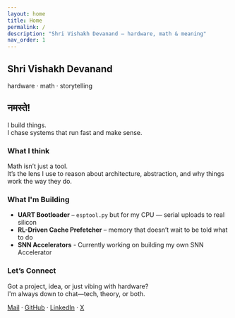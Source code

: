 ```yaml
---
layout: home
title: Home
permalink: /
description: "Shri Vishakh Devanand – hardware, math & meaning"
nav_order: 1
---
```


<!-- ——— HERO ——— -->
<section class="sv-hero">
  <h1 class="sv-hero__name">Shri Vishakh Devanand</h1>
  <p class="sv-hero__tag">hardware · math · storytelling</p>
</section>

<!-- ——— ABOUT ——— -->
<section class="sv-section" markdown="1">

## नमस्ते!
I build things. <br>
I chase systems that run fast and make sense.
### What I think
Math isn’t just a tool. <br>
It’s the lens I use to reason about architecture, abstraction, and why things work the way they do.

</section>

<!-- ——— CURRENT PROJECTS ——— -->
<section class="sv-section" markdown="1">

### What I'm Building

- **UART Bootloader** – `esptool.py` but for my CPU — serial uploads to real silicon  
- **RL-Driven Cache Prefetcher** – memory that doesn’t wait to be told what to do  
- **SNN Accelerators** - Currently working on building my own SNN Accelerator

</section>

<!-- ——— CONTACT ——— -->
<section class="sv-contact" markdown="1">

### Let’s Connect

Got a project, idea, or just vibing with hardware?  
I'm always down to chat—tech, theory, or both.


<div class="sv-links">
  <a href="mailto:shrivishakhdevanand@gmail.com">Mail</a> · 
  <a href="https://github.com/5iri">GitHub</a> ·
  <a href="https://linkedin.com/in/shri-vishakh-devanand">LinkedIn</a> ·
  <a href="https://x.com/lazybanananann">X</a>
</div>

</section>
